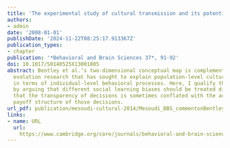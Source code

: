 ```yaml
---
title: 'The experimental study of cultural transmission and its potential for explaining archaeological data'
authors:
- admin
date: '2008-01-01'
publishDate: '2024-11-22T08:25:17.913367Z'
publication_types:
- chapter
publication: '*Behavioral and Brain Sciences 37*, 91-92'
doi: 10.1017/S0140525X13001805
abstract: Bentley et al.’s two-dimensional conceptual map is complementary to cultural
  evolution research that has sought to explain population-level cultural dynamics
  in terms of individual-level behavioral processes. Here, I qualify their scheme
  by arguing that different social learning biases should be treated distinctly, and
  that the transparency of decisions is sometimes conflated with the actual underlying
  payoff structure of those decisions.
url_pdf: publication/mesoudi-cultural-2014/Mesoudi_BBS_commentonBentleyetal_2014.pdf
links:
- name: URL
  url: 
    https://www.cambridge.org/core/journals/behavioral-and-brain-sciences/article/cultural-evolution-in-more-than-two-dimensions-distinguishing-social-learning-biases-and-identifying-payoff-structures/37D8CA1F642471E7399D89196C48433F
---
```

